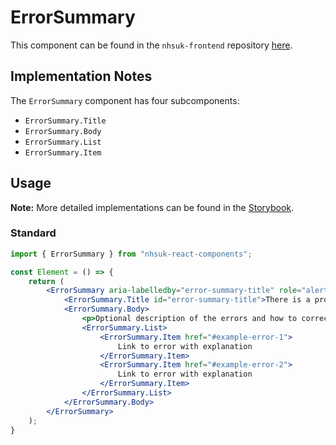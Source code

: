 # ErrorSummary

This component can be found in the `nhsuk-frontend` repository [here](https://github.com/nhsuk/nhsuk-frontend/tree/master/packages/components/error-summary).

## Implementation Notes

The `ErrorSummary` component has four subcomponents:

- `ErrorSummary.Title`
- `ErrorSummary.Body`
- `ErrorSummary.List`
- `ErrorSummary.Item`

## Usage

**Note:** More detailed implementations can be found in the [Storybook](https://tomdango.github.io/nhsuk-react-components).

### Standard

```jsx
import { ErrorSummary } from "nhsuk-react-components";

const Element = () => {
    return (
        <ErrorSummary aria-labelledby="error-summary-title" role="alert" tabIndex={-1}>
            <ErrorSummary.Title id="error-summary-title">There is a problem</ErrorSummary.Title>
            <ErrorSummary.Body>
                <p>Optional description of the errors and how to correct them</p>
                <ErrorSummary.List>
                    <ErrorSummary.Item href="#example-error-1">
                        Link to error with explanation
                    </ErrorSummary.Item>
                    <ErrorSummary.Item href="#example-error-2">
                        Link to error with explanation
                    </ErrorSummary.Item>
                </ErrorSummary.List>
            </ErrorSummary.Body>
        </ErrorSummary>
    );
}
```

